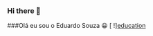 ### Hi there 👋

###Olá eu sou o Eduardo Souza 😀
 [ !][education ](https://img.shields.io/badge/Udemy-EC5252?style=for-the-badge&logo=Udemy&logoColor=white)
